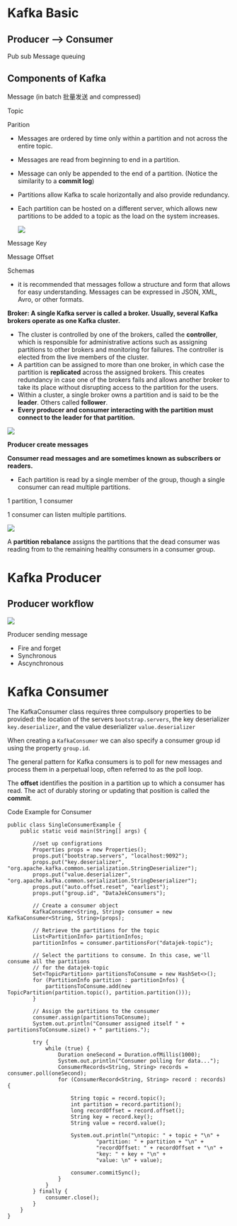 # Kafka Basic

## Producer --> Consumer
Pub sub
Message queuing

## Components of Kafka
Message (in batch 批量发送 and compressed)

Topic

Parition
- Messages are ordered by time only within a partition and not across the entire topic.
- Messages are read from beginning to end in a partition.
- Message can only be appended to the end of a partition. (Notice the similarity to a **commit log**)
- Partitions allow Kafka to scale horizontally and also provide redundancy. 
- Each partition can be hosted on a different server, which allows new partitions to be added to a topic as the load on the system increases.

    ![](screenshot/09292022_KafkaEducativeio/Screen%20Shot%202022-09-29%20at%205.01.11%20PM.png)

Message Key

Message Offset

Schemas
- it is recommended that messages follow a structure and form that allows for easy understanding. Messages can be expressed in JSON, XML, Avro, or other formats.

**Broker: A single Kafka server is called a broker. Usually, several Kafka brokers operate as one Kafka cluster.**
- The cluster is controlled by one of the brokers, called the **controller**, which is responsible for administrative actions such as assigning partitions to other brokers and monitoring for failures. The controller is elected from the live members of the cluster.
- A partition can be assigned to more than one broker, in which case the partition is **replicated** across the assigned brokers. This creates redundancy in case one of the brokers fails and allows another broker to take its place without disrupting access to the partition for the users.
- Within a cluster, a single broker owns a partition and is said to be the **leader**. Others called **follower**.
- **Every producer and consumer interacting with the partition must connect to the leader for that partition.**

![](screenshot/09292022_KafkaEducativeio/Screen%20Shot%202022-09-29%20at%205.10.15%20PM.png)

**Producer create messages**

**Consumer read messages and are sometimes known as subscribers or readers.**
- Each partition is read by a single member of the group, though a single consumer can read multiple partitions. 

1 partition, 1 consumer

1 consumer can listen multiple partitions.

![](screenshot/09292022_KafkaEducativeio/Screen%20Shot%202022-09-29%20at%205.15.49%20PM.png)

A **partition rebalance** assigns the partitions that the dead consumer was reading from to the remaining healthy consumers in a consumer group. 

# Kafka Producer

## Producer workflow
![](screenshot/09292022_KafkaEducativeio/Screen%20Shot%202022-09-29%20at%205.34.38%20PM.png)

Producer sending message
- Fire and forget
- Synchronous
- Ascynchronous

# Kafka Consumer

The KafkaConsumer class requires three compulsory properties to be provided: the location of the servers ```bootstrap.servers```, the key deserializer ```key.deserializer```, and the value deserializer ```value.deserializer```


When creating a ```KafkaConsumer``` we can also specify a consumer group id using the property ```group.id```. 


The general pattern for Kafka consumers is to poll for new messages and process them in a perpetual loop, often referred to as the poll loop.

The **offset** identifies the position in a partition up to which a consumer has read. The act of durably storing or updating that position is called the **commit**. 


Code Example for Consumer

```
public class SingleConsumerExample {
    public static void main(String[] args) {
        
        //set up configrations
        Properties props = new Properties();
        props.put("bootstrap.servers", "localhost:9092");
        props.put("key.deserializer", "org.apache.kafka.common.serialization.StringDeserializer");
        props.put("value.deserializer", "org.apache.kafka.common.serialization.StringDeserializer");
        props.put("auto.offset.reset", "earliest");
        props.put("group.id", "DataJekConsumers");

        // Create a consumer object
        KafkaConsumer<String, String> consumer = new KafkaConsumer<String, String>(props);

        // Retrieve the partitions for the topic
        List<PartitionInfo> partitionInfos;
        partitionInfos = consumer.partitionsFor("datajek-topic");

        // Select the partitions to consume. In this case, we'll consume all the partitions
        // for the datajek-topic
        Set<TopicPartition> partitionsToConsume = new HashSet<>();
        for (PartitionInfo partition : partitionInfos) {
            partitionsToConsume.add(new TopicPartition(partition.topic(), partition.partition()));
        }

        // Assign the partitions to the consumer
        consumer.assign(partitionsToConsume);
        System.out.println("Consumer assigned itself " + partitionsToConsume.size() + " partitions.");

        try {
            while (true) {
                Duration oneSecond = Duration.ofMillis(1000);
                System.out.println("Consumer polling for data...");
                ConsumerRecords<String, String> records = consumer.poll(oneSecond);
                for (ConsumerRecord<String, String> record : records) {

                    String topic = record.topic();
                    int partition = record.partition();
                    long recordOffset = record.offset();
                    String key = record.key();
                    String value = record.value();

                    System.out.println("\ntopic: " + topic + "\n" +
                            "partition: " + partition + "\n" +
                            "recordOffset: " + recordOffset + "\n" +
                            "key: " + key + "\n" +
                            "value: \n" + value);

                    consumer.commitSync();
                }
            }
        } finally {
            consumer.close();
        }
    }
}
```